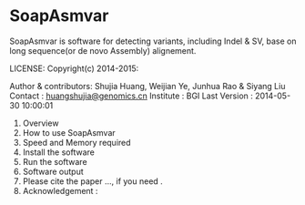 SoapAsmvar
==========
SoapAsmvar is software for detecting variants, including Indel & SV, base on long sequence(or de novo Assembly) alignement.

LICENSE:
Copyright(c) 2014-2015:

Author & contributors: Shujia Huang, Weijian Ye, Junhua Rao & Siyang Liu
Contact              : huangshujia@genomics.cn
Institute            : BGI
Last Version         : 2014-05-30 10:00:01

1. Overview
2. How to use SoapAsmvar
3. Speed and Memory required
4. Install the software
5. Run the software
6. Software output 
7. Please cite the paper ..., if you need .
8. Acknowledgement :

